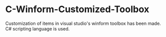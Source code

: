 # C-Winform-Customized-Toolbox
Customization of items in visual studio's winform toolbox has been made. C# scripting language is used.
